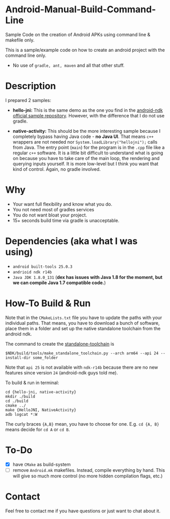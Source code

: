 # Android-Manual-Build-Command-Line
Sample Code on the creation of Android APKs using command line &amp; makefile only.

This is a sample/example code on how to create an android project with the command line only. 
- No use of ```gradle, ant, maven``` and all that other stuff.

# Description
I prepared 2 samples:

- **hello-jni:** This is the same demo as the one you find in the [android-ndk official sample repository](https://github.com/googlesamples/android-ndk). However, with the difference that I do not use gradle.

- **native-activity:** This should be the more interesting sample because I completely bypass having Java code - **no Java UI**. That means `c++` wrappers are not needed nor `System.loadLibrary("hellojni");` calls from Java. The entry point (`main`) for the program is in the `.cpp` file like a regular `c++` software. It is a little bit difficult to understand what is going on because you have to take care of the main loop, the rendering and querying inputs yourself. It is more low-level but I think you want that kind of control. Again, no gradle involved.

# Why
- Your want full flexibility and know what you do.
- You not need most of gradles services
- You do not want bloat your project.
- 15+ seconds build time via gradle is unacceptable.

# Dependencies (aka what I was using)
- `android built-tools 25.0.3`
- `andrioid ndk r14b`
- `Java JDK 1.8.0_131` (**dex has issues with Java 1.8 for the moment, but we can compile Java 1.7 compatible code.**)

# How-To Build & Run
Note that in the `CMakeLists.txt` file you have to update the paths with your individual paths. That means, you have to download a bunch of software, place them in a folder and set up the native standalone toolchain from the android ndk.

The command to create the [standalone-toolchain](https://developer.android.com/ndk/guides/standalone_toolchain.html) is

```
$NDK/build/tools/make_standalone_toolchain.py --arch arm64 --api 24 --install-dir some_folder
```
Note that `api 25` is not available with `ndk-r14b` because there are no new features since version `24` (android-ndk guys told me).


To build & run in terminal:
```
cd {hello-jni, native-activity}
mkdir ./build 
cd ./build
cmake ../
make {HelloJNI, NativeActivity}
adb logcat *:W
```

The curly braces `{A,B}` mean, you have to choose for one. E.g. `cd {A, B}` means decide for `cd A` or `cd B`.

# To-Do

- [x] have `CMake` as build-system
- [ ] remove `Android.mk` makefiles. Instead, compile everything by hand. This will give so much more control (no more hidden compilation flags, etc.)

# Contact

Feel free to contact me if you have questions or just want to chat about it.

